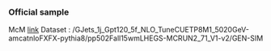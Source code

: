 ### Official sample

McM [link](https://cms-pdmv.cern.ch/mcm/requests?prepid=HIN-pp502Fall15wmLHEGS-00005)
Dataset : /GJets_1j_Gpt120_5f_NLO_TuneCUETP8M1_5020GeV-amcatnloFXFX-pythia8/pp502Fall15wmLHEGS-MCRUN2_71_V1-v2/GEN-SIM
